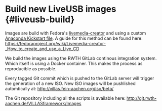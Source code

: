 # Build new LiveUSB images {#liveusb-build}

Images are build with Fedora's [livemedia-creator](http://lorax.readthedocs.io/en/latest/livemedia-creator.html) and using a custom [Anaconda Kickstart file](https://git.rwth-aachen.de/VILLASframework/Images/tree/master/villas-live.ks).
A guide for this method can be found here: https://fedoraproject.org/wiki/Livemedia-creator-_How_to_create_and_use_a_Live_CD

We build the images using the RWTH GitLab continous integration system. Which itself is using a Docker container.
This makes the process as reproducible as possible.

Every tagged Git commit which is pushed to the GitLab server will trigger the generation of a new ISO.
New ISO images will be pushlished automtically at: http://villas.fein-aachen.org/iso/beta/

The Git repository including all the scripts is available here: http://git.rwth-aachen.de/VILLASframework/Images
